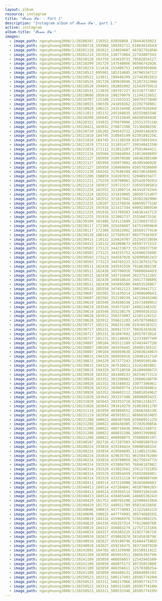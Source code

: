 ```yaml
---
layout: album
resource: instagram
title: "𝓟𝓸𝓷𝓲𝓮 𝓢𝓾♡ - Part 1"
description: "Instagram album of 𝓟𝓸𝓷𝓲𝓮 𝓢𝓾♡, part 1."
active: instagram
album-title: "𝓟𝓸𝓷𝓲𝓮 𝓢𝓾♡"
images:
  - image_path: ngocphuong2000/1/20200207_110352_83856860_178443619923182_8376021885041590657_n.jpg
  - image_path: ngocphuong2000/1/20200718_193908_109302711_618630145430602_8380561703893876973_n.jpg
  - image_path: ngocphuong2000/1/20201110_201623_124024607_687027918588715_2855410882260239396_n.jpg
  - image_path: ngocphuong2000/1/20201214_191554_130773664_227438075431855_6938088698467796887_n.jpg
  - image_path: ngocphuong2000/1/20210128_193759_143819733_795828541277583_366600557517428699_n.jpg
  - image_path: ngocphuong2000/1/20210209_191729_147540866_905667420261278_8615668157624257424_n.jpg
  - image_path: ngocphuong2000/1/20210219_111416_152406753_1405030589843652_2863291287312648100_n.jpg
  - image_path: ngocphuong2000/1/20210513_095901_185314685_247965347115366_7177614507133339358_n.jpg
  - image_path: ngocphuong2000/1/20210522_123011_190446399_227443015810131_3181372185477526007_n.jpg
  - image_path: ngocphuong2000/1/20210524_191728_189928946_312873123668572_6469414400661753283_n.jpg
  - image_path: ngocphuong2000/1/20210528_194843_192802002_315439750110248_2329930460231907366_n.jpg
  - image_path: ngocphuong2000/1/20210531_113839_194767227_823107774977508_6233768578911302478_n.jpg
  - image_path: ngocphuong2000/1/20210608_185016_198370979_1119421365234791_494587420690319303_n.jpg
  - image_path: ngocphuong2000/1/20210707_125100_211563331_104793738469692_4945336894886665120_n.jpg
  - image_path: ngocphuong2000/1/20210915_190339_241859262_222927509811517_6385947897171884679_n.jpg
  - image_path: ngocphuong2000/1/20210929_190223_243534498_4349702938453779_7484056526015219502_n.jpg
  - image_path: ngocphuong2000/1/20211013_192132_245160835_1025500334879096_4246659829867776129_n.jpg
  - image_path: ngocphuong2000/1/20220208_185645_273515049_684585849381006_6566580017347569007_n.jpg
  - image_path: ngocphuong2000/1/20220322_193033_276979996_1355137511663062_208646917940287674_n.jpg
  - image_path: ngocphuong2000/1/20220421_183032_278872398_721366982567893_3387236338602959265_n.jpg
  - image_path: ngocphuong2000/1/20220720_185205_294543722_1204914820304342_4131564565627724834_n.jpg
  - image_path: ngocphuong2000/1/20221010_184745_310845149_623918922562783_8348411052566749776_n.jpg
  - image_path: ngocphuong2000/1/20221010_184745_311138259_810750933410921_8739456425814272428_n.jpg
  - image_path: ngocphuong2000/1/20221019_171112_311851477_199340422508797_3049773171359448881_n.jpg
  - image_path: ngocphuong2000/1/20221019_171112_312012207_1759146441133695_7198516334967860329_n.jpg
  - image_path: ngocphuong2000/1/20221116_193504_315664894_1101166960552291_504585383176297030_n.jpg
  - image_path: ngocphuong2000/1/20221127_185950_316970500_1464620024063260_2062432434096400749_n.jpg
  - image_path: ngocphuong2000/1/20221127_185950_316973802_463055069287246_8133958787156019369_n.jpg
  - image_path: ngocphuong2000/1/20221127_185950_316984894_658578306009017_5111588423709026904_n.jpg
  - image_path: ngocphuong2000/1/20221130_184242_317646104_4021961688028940_236824849531049488_n.jpg
  - image_path: ngocphuong2000/1/20221206_190859_318207031_520489156771630_4020861664290490885_n.jpg
  - image_path: ngocphuong2000/1/20221211_175239_318780961_625428702916082_3985707181841447383_n.jpg
  - image_path: ngocphuong2000/1/20221214_185037_319721537_536555995016709_2156210448503509777_n.jpg
  - image_path: ngocphuong2000/1/20221224_182552_321360714_463418742444083_1981849604190971335_n.jpg
  - image_path: ngocphuong2000/1/20221224_182552_321819005_208597214975275_7227032245032047451_n.jpg
  - image_path: ngocphuong2000/1/20221224_182552_321827841_193022829969946_4898982423244977759_n.jpg
  - image_path: ngocphuong2000/1/20221225_120107_321378936_600595775165028_430540123347484574_n.jpg
  - image_path: ngocphuong2000/1/20221225_191916_321417344_690923069100208_3131889803170288129_n.jpg
  - image_path: ngocphuong2000/1/20221225_191916_321709283_546361427135451_3802801175433962524_n.jpg
  - image_path: ngocphuong2000/1/20221225_191916_322002737_1555607351619898_4278477948322101766_n.jpg
  - image_path: ngocphuong2000/1/20230109_181406_324121689_222360373519289_141203594944827602_n.jpg
  - image_path: ngocphuong2000/1/20230117_172309_325436887_547519950640169_3206457643260411577_n.jpg
  - image_path: ngocphuong2000/1/20230117_172309_325622062_185691774146260_2630811345342327277_n.jpg
  - image_path: ngocphuong2000/1/20230128_180142_327569197_905775563935084_2177442301510200970_n.jpg
  - image_path: ngocphuong2000/1/20230415_110132_328424707_252545720506435_1461335915461190666_n.jpg
  - image_path: ngocphuong2000/1/20230415_110132_341009673_665973715337558_8844039527890447814_n.jpg
  - image_path: ngocphuong2000/1/20230503_173123_344233873_152399377599035_8174029789689178942_n.jpg
  - image_path: ngocphuong2000/1/20230503_173123_344255752_626966256003858_7843506248090589889_n.jpg
  - image_path: ngocphuong2000/1/20230503_173123_344587020_628995052419287_2903536053696716844_n.jpg
  - image_path: ngocphuong2000/1/20230503_173123_344785223_631387631756921_3486807511583221281_n.jpg
  - image_path: ngocphuong2000/1/20230511_182430_345541550_791863882307137_3149883647025038167_n.jpg
  - image_path: ngocphuong2000/1/20230511_182430_345706910_798606644939220_4725130634579941939_n.jpg
  - image_path: ngocphuong2000/1/20230511_182430_345715049_202375122657687_1547708023552732740_n.jpg
  - image_path: ngocphuong2000/1/20230511_182430_345810624_194177386892765_9085205260131169469_n.jpg
  - image_path: ngocphuong2000/1/20230511_182430_345895580_948535289677942_1948674602406599599_n.jpg
  - image_path: ngocphuong2000/1/20230518_185550_347452123_1001994171174250_1586615082336217281_n.jpg
  - image_path: ngocphuong2000/1/20230607_202502_351439314_1296060064327638_2205968010209847697_n.jpg
  - image_path: ngocphuong2000/1/20230607_202502_352190239_1423304924880174_5869907975039877744_n.jpg
  - image_path: ngocphuong2000/1/20230619_183546_354508338_1357349995159971_7435274219237965074_n.jpg
  - image_path: ngocphuong2000/1/20230619_183546_354573297_1406224833575982_5509111736804159938_n.jpg
  - image_path: ngocphuong2000/1/20230619_183546_355230179_130950163318354_6601064728373404855_n.jpg
  - image_path: ngocphuong2000/1/20230628_183912_356373007_1228112421231868_6924839636249247528_n.jpg
  - image_path: ngocphuong2000/1/20230628_183912_356621203_1457875068288440_4504516645619331365_n.jpg
  - image_path: ngocphuong2000/1/20230717_185231_360231198_819166363215223_2118217194177587436_n.jpg
  - image_path: ngocphuong2000/1/20230717_185231_360417237_788263436267273_4644223424155487907_n.jpg
  - image_path: ngocphuong2000/1/20230717_185231_361047892_1955787301474876_708633998263565413_n.jpg
  - image_path: ngocphuong2000/1/20230717_185231_361140483_1223399774990414_8691208913508311229_n.jpg
  - image_path: ngocphuong2000/1/20230807_190104_365511189_6740344772699383_6408600636999562863_n.jpg
  - image_path: ngocphuong2000/1/20230807_190104_365976445_1688913651536379_2198045307599376227_n.jpg
  - image_path: ngocphuong2000/1/20230807_190104_366059638_3200302406781371_7081636913794006014_n.jpg
  - image_path: ngocphuong2000/1/20230815_194329_366956916_1394014171494671_568008905836470459_n.jpg
  - image_path: ngocphuong2000/1/20230815_194329_367377243_1596959914045762_7618022071368081516_n.jpg
  - image_path: ngocphuong2000/1/20230815_194329_367516821_1324248308179326_5917435383290644134_n.jpg
  - image_path: ngocphuong2000/1/20230815_194329_367518558_261099996720647_681413154877947153_n.jpg
  - image_path: ngocphuong2000/1/20230928_183352_381408233_3425467721102083_3156446237467934076_n.jpg
  - image_path: ngocphuong2000/1/20230928_183352_383200983_1396062867988349_146757660611288357_n.jpg
  - image_path: ngocphuong2000/1/20230928_183352_383346032_330773969613770_2032410298406479626_n.jpg
  - image_path: ngocphuong2000/1/20230928_183352_383669774_1543928406144223_3329512158107546140_n.jpg
  - image_path: ngocphuong2000/1/20230928_183352_384602112_298018549625814_2168300123486779269_n.jpg
  - image_path: ngocphuong2000/1/20231020_183643_393337308_188080934333601_5432208164323645894_n.jpg
  - image_path: ngocphuong2000/1/20231020_183643_393352710_829012165373349_2657114003100403041_n.jpg
  - image_path: ngocphuong2000/1/20231020_183643_393414279_310638911709306_673512398922136509_n.jpg
  - image_path: ngocphuong2000/1/20231119_182950_403804552_336682682302333_4121514785636875505_n.jpg
  - image_path: ngocphuong2000/1/20231119_182950_403919511_869665634855834_1905481407596778959_n.jpg
  - image_path: ngocphuong2000/1/20231208_180022_408387569_676609511250865_4084273210142530927_n.jpg
  - image_path: ngocphuong2000/1/20231208_180022_408438305_372926308584374_5974702850760408676_n.jpg
  - image_path: ngocphuong2000/1/20231208_180022_408710436_896422188731673_3719218505029223330_n.jpg
  - image_path: ngocphuong2000/1/20231208_180022_408832288_1009339996812022_1996190562882636390_n.jpg
  - image_path: ngocphuong2000/1/20231208_180022_408998075_370880851973334_7346547381724296830_n.jpg
  - image_path: ngocphuong2000/1/20240107_202716_417207503_874885887616653_2014089265145997010_n.jpg
  - image_path: ngocphuong2000/1/20240224_193834_429344424_590005883347411_5802954251048871659_n.jpg
  - image_path: ngocphuong2000/1/20240224_193834_429504895_1114852316627810_4500543566346273796_n.jpg
  - image_path: ngocphuong2000/1/20240224_193834_429635741_961594782066951_7517329720634247614_n.jpg
  - image_path: ngocphuong2000/1/20240224_193834_429780059_382756547726256_5084702397657345227_n.jpg
  - image_path: ngocphuong2000/1/20240314_191529_433004765_7684618708223559_2097017147275227154_n.jpg
  - image_path: ngocphuong2000/1/20240314_191529_433023562_376127321858667_4723813251875010464_n.jpg
  - image_path: ngocphuong2000/1/20240314_191529_433054459_250328684813437_7676872254074817994_n.jpg
  - image_path: ngocphuong2000/1/20240314_191529_433251118_972489087496634_3437662432624297900_n.jpg
  - image_path: ngocphuong2000/1/20240413_184514_437214988_302656066037111_1473880726284230890_n.jpg
  - image_path: ngocphuong2000/1/20240413_184514_437284841_401079042854948_6599813199032531242_n.jpg
  - image_path: ngocphuong2000/1/20240413_184514_438364114_7889318431081085_22103755263599374_n.jpg
  - image_path: ngocphuong2000/1/20240413_184514_438465446_1466653624209914_3246784774156284639_n.jpg
  - image_path: ngocphuong2000/1/20240429_181753_440765208_325990433840755_1165186417174566139_n.jpg
  - image_path: ngocphuong2000/1/20240429_181753_440921789_950316156581860_1836569583477297692_n.jpg
  - image_path: ngocphuong2000/1/20240606_190815_447774993_1132258421391667_4236876365599504059_n.jpg
  - image_path: ngocphuong2000/1/20240606_190815_447774993_305740885932758_3933189309722971005_n.jpg
  - image_path: ngocphuong2000/1/20240819_184316_455966976_535619682254625_5487187310995450750_n.jpg
  - image_path: ngocphuong2000/1/20240819_184316_456357314_778120607607408_5423306605693306012_n.jpg
  - image_path: ngocphuong2000/1/20240819_184317_456083279_1275711316925436_4675755614438661834_n.jpg
  - image_path: ngocphuong2000/1/20240819_184317_456385225_519577367191113_6285759402905310509_n.jpg
  - image_path: ngocphuong2000/1/20240910_182627_459002870_383458307967246_3772836292469797135_n.jpg
  - image_path: ngocphuong2000/1/20240910_182627_459190746_8168447506596757_6202972505069898186_n.jpg
  - image_path: ngocphuong2000/1/20240910_182627_459216475_383716078108584_4366822400823374368_n.jpg
  - image_path: ngocphuong2000/1/20241001_184702_461329998_1915891142221330_1374406605702465868_n.jpg
  - image_path: ngocphuong2000/1/20241109_183050_465951911_1085636579942736_4216772070805278004_n.jpg
  - image_path: ngocphuong2000/1/20241109_183050_466056857_1254294558945499_2202410572317572998_n.jpg
  - image_path: ngocphuong2000/1/20241109_183050_466075173_1073585300974605_5056354892269396924_n.jpg
  - image_path: ngocphuong2000/1/20241109_183050_466356611_1257038025449405_3563017876344269073_n.jpg
  - image_path: ngocphuong2000/1/20241109_183050_466488131_1088408519330777_4103300214149459565_n.jpg
  - image_path: ngocphuong2000/1/20250523_183311_500117493_18505774204065047_3571883337896723253_n.jpg
  - image_path: ngocphuong2000/1/20250523_183311_500217066_18505774177065047_1274845023200399572_n.jpg
  - image_path: ngocphuong2000/1/20250523_183311_500313169_18505774186065047_2205704977004811480_n.jpg
  - image_path: ngocphuong2000/1/20250523_183311_500533346_18505774195065047_8242465318776153619_n.jpg
---
```

